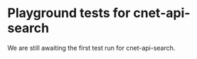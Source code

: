 # Playground tests for cnet-api-search
We are still awaiting the first test run for cnet-api-search.
